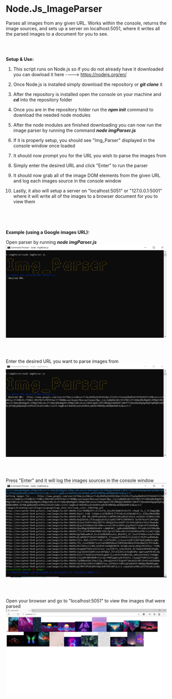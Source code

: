 # Node.Js_ImageParser
Parses all images from any given URL. Works within the console, returns the image sources, and sets up a server on localhost:5051, where it writes all the parsed images to a document for you to see.

<br><br>

<b>Setup & Use:</b>


1. This script runs on Node.js so if you do not already have it downloaded you can dowload it here ----> https://nodejs.org/en/

2. Once Node.js is installed simply download the repository or <b><i>git clone</i></b> it

3. After the repository is installed open the console on your machine and <b><i>cd</i></b> into the repository folder

4. Once you are in the repository folder run the <b><i>npm init</i></b> command to download the needed node modules

5. After the node modules are finished downloading you can now run the image parser by running the command <b><i>node imgParser.js</i></b>

6. If it is properly setup, you should see "Img_Parser" displayed in the console window once loaded

7. It should now prompt you for the URL you wish to parse the images from

8. Simply enter the desired URL and click "Enter" to run the parser

9. It should now grab all of the image DOM elements from the given URL and log each images source in the console window

10. Lastly, it also will setup a server on "localhost:5051" or "127.0.0.1:5001" where it will write all of the images to a browser document for you to view them


<br><br><br>


<b>Example (using a Google images URL):</b>


Open parser by running <b><i>node imgParser.js </i></b>
![Screenshot 1](./images/screenshot1.png)

<br><br>

Enter the desired URL you want to parse images from
![Screenshot 2](./images/screenshot2.png)

<br><br>

Press "Enter" and it will log the images sources in the console window
![Screenshot 3](./images/screenshot3.png)


<br><br>

Open your browser and go to "localhost:5051" to view the images that were parsed
![Screenshot 4](./images/screenshot4.png)
